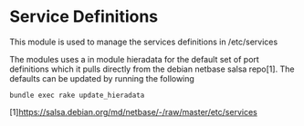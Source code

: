 # Service Definitions
This module is used to manage the services definitions in /etc/services

The modules uses a in module hieradata for the default set of port definitions
which it pulls directly from the debian netbase salsa repo[1].  The defaults
can be updated by running the following

```
bundle exec rake update_hieradata
```


[1]https://salsa.debian.org/md/netbase/-/raw/master/etc/services
